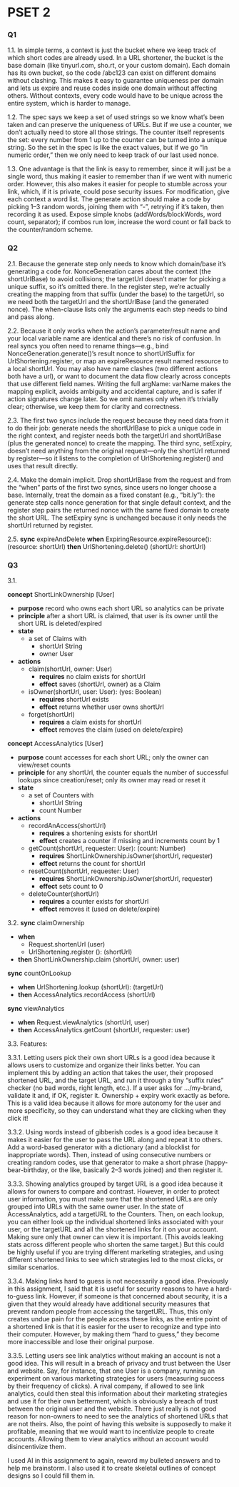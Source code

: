 # PSET 2

### Q1

1.1.  In simple terms, a context is just the bucket where we keep track of which short
codes are already used. In a URL shortener, the bucket is the base domain (like
tinyurl.com, sho.rt, or your custom domain). Each domain has its own bucket, so
the code /abc123 can exist on different domains without clashing. This makes it
easy to guarantee uniqueness per domain and lets us expire and reuse codes
inside one domain without affecting others. Without contexts, every code would
have to be unique across the entire system, which is harder to manage.

1.2.  The spec says we keep a set of used strings so we know what’s been taken and
can preserve the uniqueness of URLs. But if we use a counter, we don’t actually
need to store all those strings. The counter itself represents the set: every
number from 1 up to the counter can be turned into a unique string. So the set in
the spec is like the exact values, but if we go “in numeric order,” then we only
need to keep track of our last used nonce.

1.3.  One advantage is that the link is easy to remember, since it will just be a single
word, thus making it easier to remember than if we went with numeric order.
However, this also makes it easier for people to stumble across your link, which,
if it is private, could pose security issues. For modification, give each context a
word list. The generate action should make a code by picking 1–3 random words,
joining them with “-”, retrying if it’s taken, then recording it as used. Expose
simple knobs (addWords/blockWords, word count, separator); if combos run low,
increase the word count or fall back to the counter/random scheme.

### Q2

2.1.  Because the generate step only needs to know which domain/base it’s
generating a code for. NonceGeneration cares about the context (the
shortUrlBase) to avoid collisions; the targetUrl doesn’t matter for picking a unique
suffix, so it’s omitted there. In the register step, we’re actually creating the
mapping from that suffix (under the base) to the targetUrl, so we need both the
targetUrl and the shortUrlBase (and the generated nonce). The when-clause lists
only the arguments each step needs to bind and pass along.

2.2.  Because it only works when the action’s parameter/result name and your local
variable name are identical and there’s no risk of confusion. In real syncs you
often need to rename things—e.g., bind NonceGeneration.generate()’s result
nonce to shortUrlSuffix for UrlShortening.register, or map an expireResource
result named resource to a local shortUrl. You may also have name clashes (two
different actions both have a url), or want to document the data flow clearly
across concepts that use different field names. Writing the full argName:
varName makes the mapping explicit, avoids ambiguity and accidental capture,
and is safer if action signatures change later. So we omit names only when it’s
trivially clear; otherwise, we keep them for clarity and correctness.

2.3.  The first two syncs include the request because they need data from it to do their
job: generate needs the shortUrlBase to pick a unique code in the right context,
and register needs both the targetUrl and shortUrlBase (plus the generated
nonce) to create the mapping. The third sync, setExpiry, doesn’t need anything
from the original request—only the shortUrl returned by register—so it listens to
the completion of UrlShortening.register() and uses that result directly.

2.4.  Make the domain implicit. Drop shortUrlBase from the request and from the
“when” parts of the first two syncs, since users no longer choose a base.
Internally, treat the domain as a fixed constant (e.g., “bit.ly”): the generate step
calls nonce generation for that single default context, and the register step pairs
the returned nonce with the same fixed domain to create the short URL. The
setExpiry sync is unchanged because it only needs the shortUrl returned by
register.

2.5.  **sync** expireAndDelete
      **when** ExpiringResource.expireResource(): (resource: shortUrl)
      **then** UrlShortening.delete() (shortUrl: shortUrl)

### Q3

3.1. 

**concept** ShortLinkOwnership [User]
- **purpose** record who owns each short URL so analytics can be private
- **principle** after a short URL is claimed, that user is its owner until the short URL
  is deleted/expired
- **state**
  - a set of Claims with
    - shortUrl String
    - owner User
- **actions**
  - claim(shortUrl, owner: User)
    - **requires** no claim exists for shortUrl
    - **effect** saves (shortUrl, owner) as a Claim
  - isOwner(shortUrl, user: User): (yes: Boolean)
    - **requires** shortUrl exists
    - **effect** returns whether user owns shortUrl
  - forget(shortUrl)
    - **requires** a claim exists for shortUrl
    - **effect** removes the claim (used on delete/expire)



**concept** AccessAnalytics [User]

- **purpose** count accesses for each short URL; only the owner can view/reset
  counts
- **principle** for any shortUrl, the counter equals the number of successful lookups
  since creation/reset; only its owner may read or reset it
- **state**
  - a set of Counters with
    - shortUrl String
    - count Number
- **actions**
  - recordAnAccess(shortUrl)
    - **requires** a shortening exists for shortUrl
    - **effect** creates a counter if missing and increments count by 1
  - getCount(shortUrl, requester: User): (count: Number)
    - **requires** ShortLinkOwnership.isOwner(shortUrl, requester)
    - **effect** returns the count for shortUrl
  - resetCount(shortUrl, requester: User)
    - **requires** ShortLinkOwnership.isOwner(shortUrl, requester)
    - **effect** sets count to 0
  - deleteCounter(shortUrl)
    - **requires** a counter exists for shortUrl
    - **effect** removes it (used on delete/expire)


3.2.  **sync** claimOwnership

- **when**
  - Request.shortenUrl (user)
  - UrlShortening.register (): (shortUrl)
- **then** ShortLinkOwnership.claim (shortUrl, owner: user)


**sync** countOnLookup

- **when** UrlShortening.lookup (shortUrl): (targetUrl)
- **then** AccessAnalytics.recordAccess (shortUrl)


**sync** viewAnalytics

- **when** Request.viewAnalytics (shortUrl, user)
- **then** AccessAnalytics.getCount (shortUrl, requester: user)


3.3.  Features:

3.3.1.  Letting users pick their own short URLs is a good idea because it allows
users to customize and organize their links better. You can implement this
by adding an action that takes the user, their proposed shortened URL,
and the target URL, and run it through a tiny “suffix rules” checker (no bad
words, right length, etc.). If a user asks for .../my-brand, validate it
and, if OK, register it. Ownership + expiry work exactly as before. This is
a valid idea because it allows for more autonomy for the user and more
specificity, so they can understand what they are clicking when they click
it!

3.3.2.  Using words instead of gibberish codes is a good idea because it makes it
easier for the user to pass the URL along and repeat it to others. Add a
word-based generator with a dictionary (and a blocklist for inappropriate
words). Then, instead of using consecutive numbers or creating random
codes, use that generator to make a short phrase (happy-bear-birthday,
or the like, basically 2–3 words joined) and then register it.

3.3.3.  Showing analytics grouped by target URL is a good idea because it
allows for owners to compare and contrast. However, in order to protect
user information, you must make sure that the shortened URLs are only
grouped into URLs with the same owner user. In the state of
AccessAnalytics, add a targetURL to the Counters. Then, on each lookup,
you can either look up the individual shortened links associated with your
user, or the targetURL and all the shortened links for it on your account.
Making sure only that owner can view it is important. (This avoids leaking
stats across different people who shorten the same target.) But this could
be highly useful if you are trying different marketing strategies, and using
different shortened links to see which strategies led to the most clicks, or
similar scenarios.

3.3.4.  Making links hard to guess is not necessarily a good idea. Previously in
this assignment, I said that it is useful for security reasons to have a
hard-to-guess link. However, if someone is that concerned about security,
it is a given that they would already have additional security measures
that prevent random people from accessing the targetURL. Thus, this only
creates undue pain for the people access these links, as the entire point
of a shortened link is that it is easier for the user to recognize and type
into their computer. However, by making them “hard to guess,” they
become more inaccessible and lose their original purpose.

3.3.5.  Letting users see link analytics without making an account is not a good
idea. This will result in a breach of privacy and trust between the User and
website. Say, for instance, that one User is a company, running an
experiment on various marketing strategies for users (measuring success
by their frequency of clicks). A rival company, if allowed to see link
analytics, could then steal this information about their marketing
strategies and use it for their own betterment, which is obviously a breach
of trust between the original user and the website. There just really is not
good reason for non-owners to need to see the analytics of shortened
URLs that are not theirs. Also, the point of having this website is
supposedly to make it profitable, meaning that we would want to
incentivize people to create accounts. Allowing them to view analytics
without an account would disincentivize them.


I used AI in this assignment to again, reword my bulleted answers and to help me brainstorm.
I also used it to create skeletal outlines of concept designs so I could fill them in.
